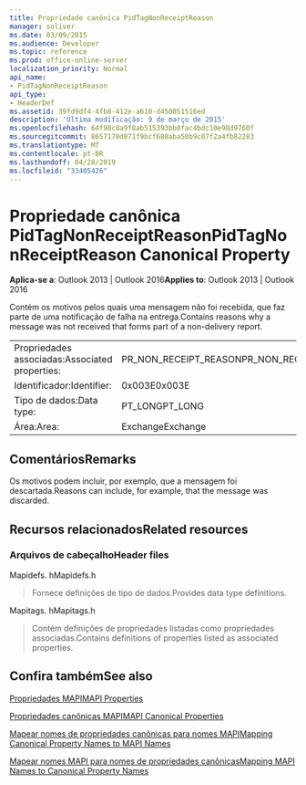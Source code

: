 ```yaml
---
title: Propriedade canônica PidTagNonReceiptReason
manager: soliver
ms.date: 03/09/2015
ms.audience: Developer
ms.topic: reference
ms.prod: office-online-server
localization_priority: Normal
api_name:
- PidTagNonReceiptReason
api_type:
- HeaderDef
ms.assetid: 39fd9df4-4fb8-412e-a610-d450051516ed
description: 'Última modificação: 9 de março de 2015'
ms.openlocfilehash: 64f98c8a9f8ab515393bb0fac4bdc10e98d9760f
ms.sourcegitcommit: 8657170d071f9bcf680aba50b9c07f2a4fb82283
ms.translationtype: MT
ms.contentlocale: pt-BR
ms.lasthandoff: 04/28/2019
ms.locfileid: "33405426"
---
```

# <a name="pidtagnonreceiptreason-canonical-property"></a><span data-ttu-id="558e0-103">Propriedade canônica PidTagNonReceiptReason</span><span class="sxs-lookup"><span data-stu-id="558e0-103">PidTagNonReceiptReason Canonical Property</span></span>

  
  
<span data-ttu-id="558e0-104">**Aplica-se a**: Outlook 2013 | Outlook 2016</span><span class="sxs-lookup"><span data-stu-id="558e0-104">**Applies to**: Outlook 2013 | Outlook 2016</span></span> 
  
<span data-ttu-id="558e0-105">Contém os motivos pelos quais uma mensagem não foi recebida, que faz parte de uma notificação de falha na entrega.</span><span class="sxs-lookup"><span data-stu-id="558e0-105">Contains reasons why a message was not received that forms part of a non-delivery report.</span></span>
  
|||
|:-----|:-----|
|<span data-ttu-id="558e0-106">Propriedades associadas:</span><span class="sxs-lookup"><span data-stu-id="558e0-106">Associated properties:</span></span>  <br/> |<span data-ttu-id="558e0-107">PR_NON_RECEIPT_REASON</span><span class="sxs-lookup"><span data-stu-id="558e0-107">PR_NON_RECEIPT_REASON</span></span>  <br/> |
|<span data-ttu-id="558e0-108">Identificador:</span><span class="sxs-lookup"><span data-stu-id="558e0-108">Identifier:</span></span>  <br/> |<span data-ttu-id="558e0-109">0x003E</span><span class="sxs-lookup"><span data-stu-id="558e0-109">0x003E</span></span>  <br/> |
|<span data-ttu-id="558e0-110">Tipo de dados:</span><span class="sxs-lookup"><span data-stu-id="558e0-110">Data type:</span></span>  <br/> |<span data-ttu-id="558e0-111">PT_LONG</span><span class="sxs-lookup"><span data-stu-id="558e0-111">PT_LONG</span></span>  <br/> |
|<span data-ttu-id="558e0-112">Área:</span><span class="sxs-lookup"><span data-stu-id="558e0-112">Area:</span></span>  <br/> |<span data-ttu-id="558e0-113">Exchange</span><span class="sxs-lookup"><span data-stu-id="558e0-113">Exchange</span></span>  <br/> |
   
## <a name="remarks"></a><span data-ttu-id="558e0-114">Comentários</span><span class="sxs-lookup"><span data-stu-id="558e0-114">Remarks</span></span>

<span data-ttu-id="558e0-115">Os motivos podem incluir, por exemplo, que a mensagem foi descartada.</span><span class="sxs-lookup"><span data-stu-id="558e0-115">Reasons can include, for example, that the message was discarded.</span></span>
  
## <a name="related-resources"></a><span data-ttu-id="558e0-116">Recursos relacionados</span><span class="sxs-lookup"><span data-stu-id="558e0-116">Related resources</span></span>

### <a name="header-files"></a><span data-ttu-id="558e0-117">Arquivos de cabeçalho</span><span class="sxs-lookup"><span data-stu-id="558e0-117">Header files</span></span>

<span data-ttu-id="558e0-118">Mapidefs. h</span><span class="sxs-lookup"><span data-stu-id="558e0-118">Mapidefs.h</span></span>
  
> <span data-ttu-id="558e0-119">Fornece definições de tipo de dados.</span><span class="sxs-lookup"><span data-stu-id="558e0-119">Provides data type definitions.</span></span>
    
<span data-ttu-id="558e0-120">Mapitags. h</span><span class="sxs-lookup"><span data-stu-id="558e0-120">Mapitags.h</span></span>
  
> <span data-ttu-id="558e0-121">Contém definições de propriedades listadas como propriedades associadas.</span><span class="sxs-lookup"><span data-stu-id="558e0-121">Contains definitions of properties listed as associated properties.</span></span>
    
## <a name="see-also"></a><span data-ttu-id="558e0-122">Confira também</span><span class="sxs-lookup"><span data-stu-id="558e0-122">See also</span></span>



[<span data-ttu-id="558e0-123">Propriedades MAPI</span><span class="sxs-lookup"><span data-stu-id="558e0-123">MAPI Properties</span></span>](mapi-properties.md)
  
[<span data-ttu-id="558e0-124">Propriedades canônicas MAPI</span><span class="sxs-lookup"><span data-stu-id="558e0-124">MAPI Canonical Properties</span></span>](mapi-canonical-properties.md)
  
[<span data-ttu-id="558e0-125">Mapear nomes de propriedades canônicas para nomes MAPI</span><span class="sxs-lookup"><span data-stu-id="558e0-125">Mapping Canonical Property Names to MAPI Names</span></span>](mapping-canonical-property-names-to-mapi-names.md)
  
[<span data-ttu-id="558e0-126">Mapear nomes MAPI para nomes de propriedades canônicas</span><span class="sxs-lookup"><span data-stu-id="558e0-126">Mapping MAPI Names to Canonical Property Names</span></span>](mapping-mapi-names-to-canonical-property-names.md)

